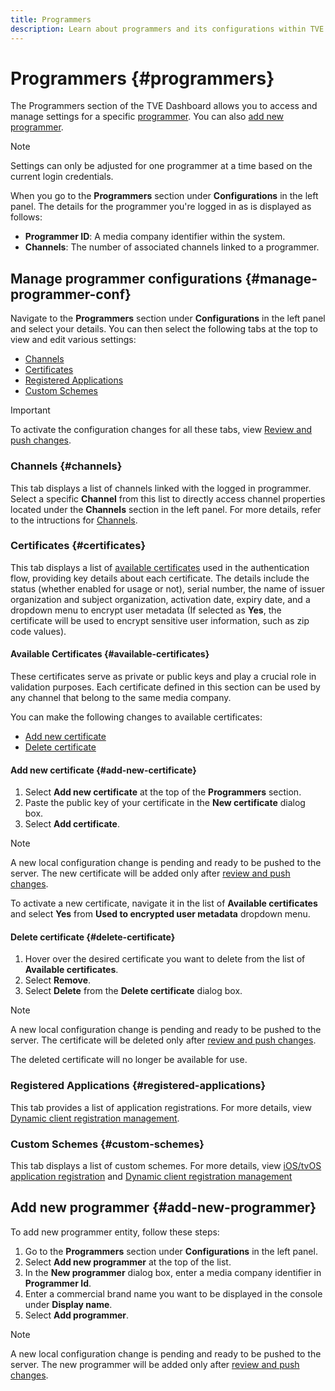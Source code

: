 ```yaml
---
title: Programmers
description: Learn about programmers and its configurations within TVE dashboard.
---
```

# Programmers {#programmers}

The Programmers section of the TVE Dashboard allows you to access and manage settings for a specific [programmer](/help/authentication/glossary.md#programmer). You can also [add new programmer](#add-new-programmer).

>[!NOTE]
>
>Settings can only be adjusted for one programmer at a time based on the current login credentials.

When you go to the **Programmers** section under **Configurations** in the left panel. The details for the programmer you're logged in as is displayed as follows:

* **Programmer ID**: A media company identifier within the system.
* **Channels**: The number of associated channels linked to a programmer.

## Manage programmer configurations {#manage-programmer-conf}

Navigate to the **Programmers** section under **Configurations** in the left panel and select your details. You can then select the following tabs at the top to view and edit various settings: 

* [Channels](#channels)
* [Certificates](#certificates)
* [Registered Applications](#registered-applications)
* [Custom Schemes](#custom-schemes) 

>[!IMPORTANT]
>
> To activate the configuration changes for all these tabs, view [Review and push changes](/help/authentication/tve-dashboard-review-push-changes.md). 

### Channels {#channels}

This tab displays a list of channels linked with the logged in programmer. Select a specific **Channel** from this list to directly access channel properties located under the **Channels** section in the left panel. For more details, refer to the intructions for [Channels](/help/authentication/tve-dashboard-channels.md).

### Certificates {#certificates}

This tab displays a list of [available certificates](#available-certificates) used in the authentication flow, providing key details about each certificate. The details include the status (whether enabled for usage or not), serial number, the name of issuer organization and subject organization, activation date, expiry date, and a dropdown menu to encrypt user metadata (If selected as **Yes**, the certificate will be used to encrypt sensitive user information, such as zip code values).

#### Available Certificates {#available-certificates}

These certificates serve as private or public keys and play a crucial role in validation purposes. Each certificate defined in  this section can be used by any channel that belong to the same media company.

You can make the following changes to available certificates:

* [Add new certificate](#add-new-certificate)
* [Delete certificate](#delete-certificate)

#### Add new certificate {#add-new-certificate}

1. Select **Add new certificate** at the top of the **Programmers** section.
1. Paste the public key of your certificate in the **New certificate** dialog box.
1. Select **Add certificate**.

>[!NOTE]
>
>A new local configuration change is pending and ready to be pushed to the server. The new certificate will be added only after [review and push changes](/help/authentication/tve-dashboard-review-push-changes.md).

To activate a new certificate, navigate it in the list of **Available certificates** and select **Yes** from **Used to encrypted user metadata** dropdown menu.

#### Delete certificate {#delete-certificate}

1. Hover over the desired certificate you want to delete from the list of **Available certificates**.
1. Select **Remove**.
1. Select **Delete** from the **Delete certificate** dialog box.

>[!NOTE]
>
>A new local configuration change is pending and ready to be pushed to the server. The certificate will be deleted only after [review and push changes](/help/authentication/tve-dashboard-review-push-changes.md).

The deleted certificate will no longer be available for use.

### Registered Applications {#registered-applications}

This tab provides a list of application registrations. For more details, view [Dynamic client registration management](/help/authentication/dynamic-client-registration-management.md).

### Custom Schemes {#custom-schemes}

This tab displays a list of custom schemes. For more details, view [iOS/tvOS application registration](/help/authentication/iostvos-application-registration.md) and [Dynamic client registration management](/help/authentication/dynamic-client-registration-management.md)

## Add new programmer {#add-new-programmer}

To add new programmer entity, follow these steps:

1. Go to the **Programmers** section under **Configurations** in the left panel.
1. Select **Add new programmer** at the top of the list.
1. In the **New programmer** dialog box, enter a media company identifier in **Programmer Id**.
1. Enter a commercial brand name you want to be displayed in the console under **Display name**. 
1. Select **Add programmer**.

>[!NOTE]
>
>A new local configuration change is pending and ready to be pushed to the server. The new programmer will be added only after [review and push changes](/help/authentication/tve-dashboard-review-push-changes.md).

